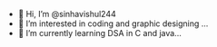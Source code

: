 - 👋 Hi, I’m @sinhavishul244
- 👀 I’m interested in coding and graphic designing ...
- 🌱 I’m currently learning DSA in C and java...


<!---
sinhavishul244/sinhavishul244 is a ✨ special ✨ repository because its `README.md` (this file) appears on your GitHub profile.
You can click the Preview link to take a look at your changes.
--->
